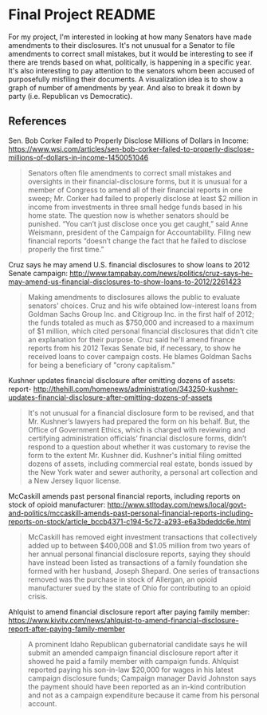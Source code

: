 # Final Project README

For my project, I'm interested in looking at how many Senators have made amendments to their disclosures. It's not unusual for a Senator to file amendments to correct small mistakes, but it would be interesting to see if there are trends based on what, politically, is happening in a specific year. It's also interesting to pay attention to the senators whom been accused of purposefully misfiling their documents. A visualization idea is to show a graph of number of amendments by year. And also to break it down by party (i.e. Republican vs Democratic).

## References

Sen. Bob Corker Failed to Properly Disclose Millions of Dollars in Income: https://www.wsj.com/articles/sen-bob-corker-failed-to-properly-disclose-millions-of-dollars-in-income-1450051046

> Senators often file amendments to correct small mistakes and oversights in their financial-disclosure forms, but it is unusual for a member of Congress to amend all of their financial reports in one sweep; Mr. Corker had failed to properly disclose at least $2 million in income from investments in three small hedge funds based in his home state. The question now is whether senators should be punished. “You can’t just disclose once you get caught,” said Anne Weismann, president of the Campaign for Accountability. Filing new financial reports “doesn’t change the fact that he failed to disclose properly the first time.”

Cruz says he may amend U.S. financial disclosures to show loans to 2012 Senate campaign: http://www.tampabay.com/news/politics/cruz-says-he-may-amend-us-financial-disclosures-to-show-loans-to-2012/2261423

> Making amendments to disclosures allows the public to evaluate senators' choices. Cruz and his wife obtained low-interest loans from Goldman Sachs Group Inc. and Citigroup Inc. in the first half of 2012; the funds totaled as much as $750,000 and increased to a maximum of $1 million, which cited personal financial disclosures that didn't cite an explanation for their purpose. Cruz said he'll amend finance reports from his 2012 Texas Senate bid, if necessary, to show he received loans to cover campaign costs. He blames Goldman Sachs for being a beneficiary of "crony capitalism."

Kushner updates financial disclosure after omitting dozens of assets: report- http://thehill.com/homenews/administration/343250-kushner-updates-financial-disclosure-after-omitting-dozens-of-assets

> It's not unusual for a financial disclosure form to be revised, and that Mr. Kushner’s lawyers had prepared the form on his behalf. But, the Office of Government Ethics, which is charged with reviewing and certifying administration officials’ financial disclosure forms, didn’t respond to a question about whether it was customary to revise the form to the extent Mr. Kushner did. Kushner's initial filing omitted dozens of assets, including commercial real estate, bonds issued by the New York water and sewer authority, a personal art collection and a New Jersey liquor license.

McCaskill amends past personal financial reports, including reports on stock of opioid manufacturer: http://www.stltoday.com/news/local/govt-and-politics/mccaskill-amends-past-personal-financial-reports-including-reports-on-stock/article_bccb4371-c194-5c72-a293-e6a3bdeddc6e.html

> McCaskill has removed eight investment transactions that collectively added up to between $400,008 and $1.05 million from two years of her annual personal financial disclosure reports, saying they should have instead been listed as transactions of a family foundation she formed with her husband, Joseph Shepard. One series of transactions removed was the purchase in stock of Allergan, an opioid manufacturer sued by the state of Ohio for contributing to an opioid crisis.

Ahlquist to amend financial disclosure report after paying family member: https://www.kivitv.com/news/ahlquist-to-amend-financial-disclosure-report-after-paying-family-member

> A prominent Idaho Republican gubernatorial candidate says he will submit an amended campaign financial disclosure report after it showed he paid a family member with campaign funds. Ahlquist reported paying his son-in-law $20,000 for wages in his latest campaign disclosure funds; Campaign manager David Johnston says the payment should have been reported as an in-kind contribution and not as a campaign expenditure because it came from his personal account.


